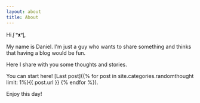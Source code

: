 ```yaml
---
layout: about
title: About
---
```


Hi ᶘ ᵒᴥᵒᶅ,  

My name is Daniel. I'm just a guy who wants to share something and thinks that having a blog would be fun.

Here I share with you some thoughts and stories.

You can start here! [Last post]({% for post in site.categories.randomthought limit: 1%}{{ post.url }}   {% endfor %}).


Enjoy this day! 
